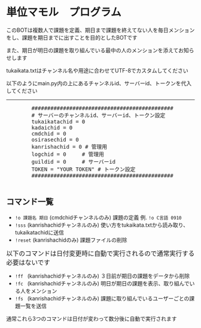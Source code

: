 <!DOCTYPE html>
<html>


<body>
    <h1>単位マモル　プログラム</h1>
    <p>このBOTは複数人で課題を定義、期日まで課題を終えてない人を毎日メンションをし、課題を期日までに出すことを目的としたBOTです</p>
    <p>また、期日が明日の課題を取り組んでいる最中の人のメンションを添えてお知らせします</p>
    <p>tukaikata.txtはチャンネル名や用途に合わせてUTF-8でカスタムしてください</p>
    <p>以下のようにmain.py内の上にあるチャンネルid、サーバーid、トークンを代入してください</p>
    <hr>
    <pre>
        #############################################
        # サーバーのチャンネルid、サーバーid、トークン設定
        tukaikatachid = 0
        kadaichid = 0
        cmdchid = 0
        osirasechid = 0
        kanrishachid = 0 # 管理用
        logchid = 0     # 管理用
        guildid = 0     # サーバーid
        TOKEN = "YOUR TOKEN" # トークン設定
        #############################################
    </pre>
    <h2>コマンド一覧</h2>
    <ul>
        <li><code>!o 課題名 期日</code> (cmdchidチャンネルのみ) 課題の定義 例. <code>!o C言語 0910</code></li>
        <li><code>!sss</code> (kanrishachidチャンネルのみ) 使い方をtukaikata.txtから読み取り、tukaikatachidに送信</li>
        <li><code>!reset</code>  (kanrishachidのみ) 課題ファイルの削除</li>
    </ul>
    <p><big>以下のコマンドは日付変更時に自動で実行されるので通常実行する必要はないです</big></p>
    <ul>
        <li><code>!ff </code> (kanrishachidチャンネルのみ) ３日前が期日の課題をデータから削除</li>
        <li><code>!fc </code> (kanrishachidチャンネルのみ) 明日が期日の課題を表示、取り組んでいる人をメンション</li>
        <li><code>!fs </code> (kanrishachidチャンネルのみ) 課題に取り組んでいるユーザーごとの課題一覧を送信</li>
    </ul>
    <p>通常これら3つのコマンドは日付が変わって数分後に自動で実行されます</p>

</body>
</html>
